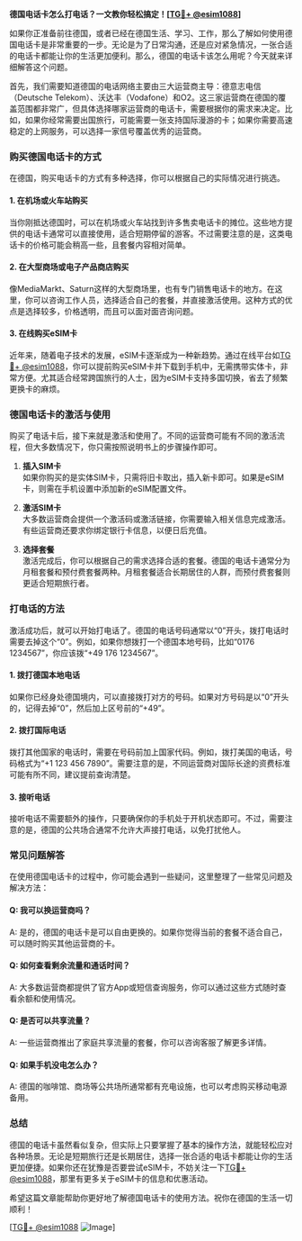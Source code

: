 **德国电话卡怎么打电话？一文教你轻松搞定！[[TG💪+ @esim1088](https://t.me/s/esim1088)]**

如果你正准备前往德国，或者已经在德国生活、学习、工作，那么了解如何使用德国电话卡是非常重要的一步。无论是为了日常沟通，还是应对紧急情况，一张合适的电话卡都能让你的生活更加便利。那么，德国的电话卡该怎么用呢？今天就来详细解答这个问题。

首先，我们需要知道德国的电话网络主要由三大运营商主导：德意志电信（Deutsche Telekom）、沃达丰（Vodafone）和O2。这三家运营商在德国的覆盖范围都非常广，但具体选择哪家运营商的电话卡，需要根据你的需求来决定。比如，如果你经常需要出国旅行，可能需要一张支持国际漫游的卡；如果你需要高速稳定的上网服务，可以选择一家信号覆盖优秀的运营商。

### 购买德国电话卡的方式

在德国，购买电话卡的方式有多种选择，你可以根据自己的实际情况进行挑选。

#### 1. 在机场或火车站购买
当你刚抵达德国时，可以在机场或火车站找到许多售卖电话卡的摊位。这些地方提供的电话卡通常可以直接使用，适合短期停留的游客。不过需要注意的是，这类电话卡的价格可能会稍高一些，且套餐内容相对简单。

#### 2. 在大型商场或电子产品商店购买
像MediaMarkt、Saturn这样的大型商场里，也有专门销售电话卡的地方。在这里，你可以咨询工作人员，选择适合自己的套餐，并直接激活使用。这种方式的优点是选择较多，价格透明，而且可以面对面咨询问题。

#### 3. 在线购买eSIM卡
近年来，随着电子技术的发展，eSIM卡逐渐成为一种新趋势。通过在线平台如[TG💪+ @esim1088](https://t.me/s/esim1088)，你可以提前购买eSIM卡并下载到手机中，无需携带实体卡，非常方便。尤其适合经常跨国旅行的人士，因为eSIM卡支持多国切换，省去了频繁更换卡的麻烦。

### 德国电话卡的激活与使用

购买了电话卡后，接下来就是激活和使用了。不同的运营商可能有不同的激活流程，但大多数情况下，你只需按照说明书上的步骤操作即可。

1. **插入SIM卡**  
   如果你购买的是实体SIM卡，只需将旧卡取出，插入新卡即可。如果是eSIM卡，则需在手机设置中添加新的eSIM配置文件。

2. **激活SIM卡**  
   大多数运营商会提供一个激活码或激活链接，你需要输入相关信息完成激活。有些运营商还要求你绑定银行卡信息，以便日后充值。

3. **选择套餐**  
   激活完成后，你可以根据自己的需求选择合适的套餐。德国的电话卡通常分为月租套餐和预付费套餐两种。月租套餐适合长期居住的人群，而预付费套餐则更适合短期旅行者。

### 打电话的方法

激活成功后，就可以开始打电话了。德国的电话号码通常以“0”开头，拨打电话时需要去掉这个“0”。例如，如果你想拨打一个德国本地号码，比如“0176 1234567”，你应该拨“+49 176 1234567”。

#### 1. 拨打德国本地电话  
如果你已经身处德国境内，可以直接拨打对方的号码。如果对方号码是以“0”开头的，记得去掉“0”，然后加上区号前的“+49”。

#### 2. 拨打国际电话  
拨打其他国家的电话时，需要在号码前加上国家代码。例如，拨打美国的电话，号码格式为“+1 123 456 7890”。需要注意的是，不同运营商对国际长途的资费标准可能有所不同，建议提前查询清楚。

#### 3. 接听电话  
接听电话不需要额外的操作，只要确保你的手机处于开机状态即可。不过，需要注意的是，德国的公共场合通常不允许大声接打电话，以免打扰他人。

### 常见问题解答

在使用德国电话卡的过程中，你可能会遇到一些疑问，这里整理了一些常见问题及解决方法：

#### Q: 我可以换运营商吗？
A: 是的，德国的电话卡是可以自由更换的。如果你觉得当前的套餐不适合自己，可以随时购买其他运营商的卡。

#### Q: 如何查看剩余流量和通话时间？
A: 大多数运营商都提供了官方App或短信查询服务，你可以通过这些方式随时查看余额和使用情况。

#### Q: 是否可以共享流量？
A: 一些运营商推出了家庭共享流量的套餐，你可以咨询客服了解更多详情。

#### Q: 如果手机没电怎么办？
A: 德国的咖啡馆、商场等公共场所通常都有充电设施，也可以考虑购买移动电源备用。

### 总结

德国的电话卡虽然看似复杂，但实际上只要掌握了基本的操作方法，就能轻松应对各种场景。无论是短期旅行还是长期居住，选择一张合适的电话卡都能让你的生活更加便捷。如果你还在犹豫是否要尝试eSIM卡，不妨关注一下[TG💪+ @esim1088](https://t.me/s/esim1088)，那里有更多关于eSIM卡的信息和优惠活动。

希望这篇文章能帮助你更好地了解德国电话卡的使用方法。祝你在德国的生活一切顺利！

[[TG💪+ @esim1088](https://t.me/s/esim1088) ![Image](https://i.postimg.cc/4NQfJmqS/Snipaste-2025-05-13-00-14-12.png)]